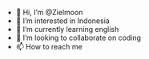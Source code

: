 - 👋 Hi, I’m @Zielmoon
- 👀 I’m interested in Indonesia 
- 🌱 I’m currently learning english
- 💞️ I’m looking to collaborate on coding
- 📫 How to reach me 

<!---
Zielmoon/Zielmoon is a ✨ special ✨ repository because its `README.md` (this file) appears on your GitHub profile.
You can click the Preview link to take a look at your changes.
--->
